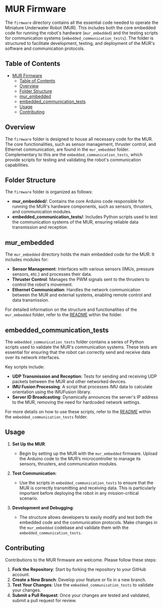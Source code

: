 # MUR Firmware

The `firmware` directory contains all the essential code needed to operate the Miniature Underwater Robot (MUR). This includes both the core embedded code for running the robot's hardware (`mur_embedded`) and the testing scripts for communication systems (`embedded_communication_tests`). The folder is structured to facilitate development, testing, and deployment of the MUR's software and communication protocols.

## Table of Contents

- [MUR Firmware](#mur-firmware)
  - [Table of Contents](#table-of-contents)
  - [Overview](#overview)
  - [Folder Structure](#folder-structure)
  - [mur\_embedded](#mur_embedded)
  - [embedded\_communication\_tests](#embedded_communication_tests)
  - [Usage](#usage)
  - [Contributing](#contributing)

## Overview

The `firmware` folder is designed to house all necessary code for the MUR. The core functionalities, such as sensor management, thruster control, and Ethernet communication, are found in the `mur_embedded` folder. Complementary to this are the `embedded_communication_tests`, which provide scripts for testing and validating the robot's communication capabilities.

## Folder Structure

The `firmware` folder is organized as follows:

- **mur_embedded/**: Contains the core Arduino code responsible for running the MUR's hardware components, such as sensors, thrusters, and communication modules.
- **embedded_communication_tests/**: Includes Python scripts used to test the communication systems of the MUR, ensuring reliable data transmission and reception.

## mur_embedded

The `mur_embedded` directory holds the main embedded code for the MUR. It includes modules for:

- **Sensor Management**: Interfaces with various sensors (IMUs, pressure sensors, etc.) and processes their data.
- **Thruster Control**: Manages the PWM signals sent to the thrusters to control the robot's movement.
- **Ethernet Communication**: Handles the network communication between the MUR and external systems, enabling remote control and data transmission.

For detailed information on the structure and functionalities of the `mur_embedded` folder, refer to the [README](mur_embedded/README.md) within the folder.

## embedded_communication_tests

The `embedded_communication_tests` folder contains a series of Python scripts used to validate the MUR's communication systems. These tests are essential for ensuring that the robot can correctly send and receive data over its network interfaces.

Key scripts include:

- **UDP Transmission and Reception**: Tests for sending and receiving UDP packets between the MUR and other networked devices.
- **IMU Fusion Processing**: A script that processes IMU data to calculate orientation using the IMUFusion library.
- **Server ID Broadcasting**: Dynamically announces the server's IP address to the MUR, removing the need for hardcoded network settings.

For more details on how to use these scripts, refer to the [README](embedded_communication_tests/README.md) within the `embedded_communication_tests` folder.

## Usage

1. **Set Up the MUR**:
   - Begin by setting up the MUR with the `mur_embedded` firmware. Upload the Arduino code to the MUR’s microcontroller to manage its sensors, thrusters, and communication modules.

2. **Test Communication**:
   - Use the scripts in `embedded_communication_tests` to ensure that the MUR is correctly transmitting and receiving data. This is particularly important before deploying the robot in any mission-critical scenario.

3. **Development and Debugging**:
   - The structure allows developers to easily modify and test both the embedded code and the communication protocols. Make changes in the `mur_embedded` codebase and validate them with the `embedded_communication_tests`.

## Contributing

Contributions to the MUR firmware are welcome. Please follow these steps:

1. **Fork the Repository**: Start by forking the repository to your GitHub account.
2. **Create a New Branch**: Develop your feature or fix in a new branch.
3. **Test Your Changes**: Use the `embedded_communication_tests` to validate your changes.
4. **Submit a Pull Request**: Once your changes are tested and validated, submit a pull request for review.